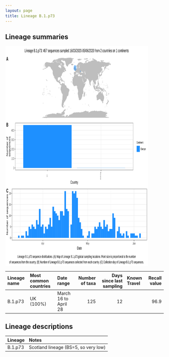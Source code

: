 ```yaml
---
layout: page
title: Lineage B.1.p73
---
```




<h2> Lineage summaries</h2>

<img src="../assets/images/B.1.p73.svg" alt="B.1.p73 lineage summary figure" width="90%" height="700px" />


| Lineage name | Most common countries | Date range | Number of taxa |  Days since last sampling | Known Travel | Recall value |
|:-----|:-----|:-------|-------:|-------:|:---------|--------:|
| B.1.p73 | UK (100%) | March 16 to April 28 | 125 | 12 |  | 96.9 |

<h2>Lineage descriptions</h2>

| Lineage | Notes |
|:-----|:-----|
| B.1.p73 | Scotland lineage (BS=5, so very low) |

